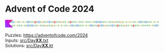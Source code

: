 # Advent of Code 2024

![Kotlin](banner.png)

Puzzles: https://adventofcode.com/2024  
Inputs: [src/Day**XX**.txt](src/)  
Solutions: [src/Day**XX**.kt](src/)  
